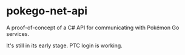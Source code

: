 # pokego-net-api
A proof-of-concept of a C# API for communicating with Pokémon Go services.

It's still in its early stage. PTC login is working.
